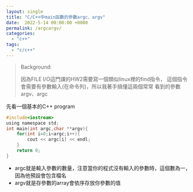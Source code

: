 ```yaml
---
layout: single
title: "C/C++中main函數的參數argc、argv"
date:  2022-5-14 00:00:00 +0800
permalink: /argcargv/
categories: 
  - "c++"
tags:
  - "c/c++"
---
```

>Background:
>  
>因為FILE I/O這門課的HW2需要寫一個類似linux裡的find指令， 
>這個指令會需要有參數輸入(在命令列)，所以我著手搞懂這兩個常常
>看到的參數argv、argc 

先看一個基本的C++ program  

``` C
#include<iostream>
using namespace std;
int main(int argc,char **argv){
    for(int i=0;i<argc;i++){
        cout << argc[i] << endl;
    }
    return 0;
}
```

+ argc就是輸入參數的數量，注意當你的程式沒有輸入的參數時，這個數為一，因為他預設會包含檔名
+ argv就是存參數的array會依序存放你參數的值
